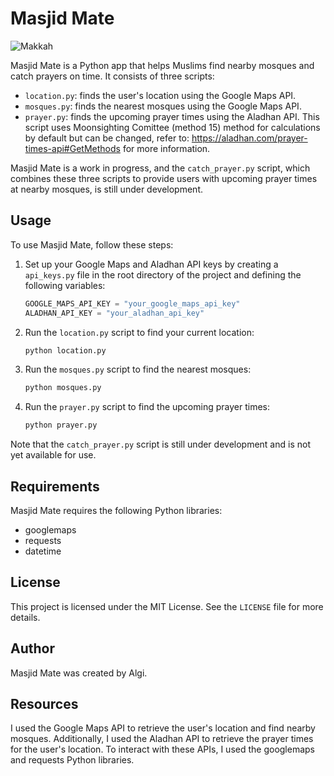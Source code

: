 # Masjid Mate

![Makkah](images/yasmine-arfaoui-R6rh5ttDO-4-unsplash.jpg)

Masjid Mate is a Python app that helps Muslims find nearby mosques and catch prayers on time. It consists of three scripts:

- `location.py`: finds the user's location using the Google Maps API.
- `mosques.py`: finds the nearest mosques using the Google Maps API.
- `prayer.py`: finds the upcoming prayer times using the Aladhan API. This script uses Moonsighting Comittee (method 15) method for calculations by default but can be changed, refer to: https://aladhan.com/prayer-times-api#GetMethods for more information.

Masjid Mate is a work in progress, and the `catch_prayer.py` script, which combines these three scripts to provide users with upcoming prayer times at nearby mosques, is still under development.

## Usage

To use Masjid Mate, follow these steps:

1. Set up your Google Maps and Aladhan API keys by creating a `api_keys.py` file in the root directory of the project and defining the following variables:

   ```python
   GOOGLE_MAPS_API_KEY = "your_google_maps_api_key"
   ALADHAN_API_KEY = "your_aladhan_api_key"
   ```

2. Run the `location.py` script to find your current location:

   ```bash
   python location.py
   ```

3. Run the `mosques.py` script to find the nearest mosques:

   ```bash
   python mosques.py
   ```

4. Run the `prayer.py` script to find the upcoming prayer times:

   ```bash
   python prayer.py
   ```

Note that the `catch_prayer.py` script is still under development and is not yet available for use.

## Requirements

Masjid Mate requires the following Python libraries:

- googlemaps
- requests
- datetime

## License

This project is licensed under the MIT License. See the `LICENSE` file for more details.

## Author

Masjid Mate was created by Algi.

## Resources

I used the Google Maps API to retrieve the user's location and find nearby mosques. Additionally, I used the Aladhan API to retrieve the prayer times for the user's location. To interact with these APIs, I used the googlemaps and requests Python libraries.
